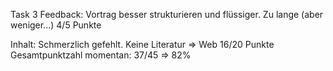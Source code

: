 Task 3 Feedback: Vortrag besser strukturieren und flüssiger.
Zu lange (aber weniger...)
4/5 Punkte

Inhalt: Schmerzlich gefehlt. Keine Literatur => Web
16/20 Punkte
Gesamtpunktzahl momentan: 37/45 => 82%
